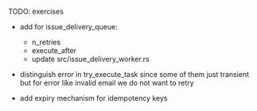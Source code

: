 TODO: exercises
* add for issue_delivery_queue: 
    * n_retries
    * execute_after
    * update src/issue_delivery_worker.rs 

* distinguish error in try_execute_task since some of them just transient but for error like invalid email we do not want to retry

* add expiry mechanism for idempotency keys
